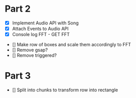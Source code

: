 # Part 2

- [x] Implement Audio API with Song
- [x] Attach Events to Audio API
- [x] Console log FFT - GET FFT
- [] Make row of boxes and scale them accordingly to FFT
- [] Remove gsap?
- [] Remove triggered?

# Part 3

- [] Split into chunks to transform row into rectangle
